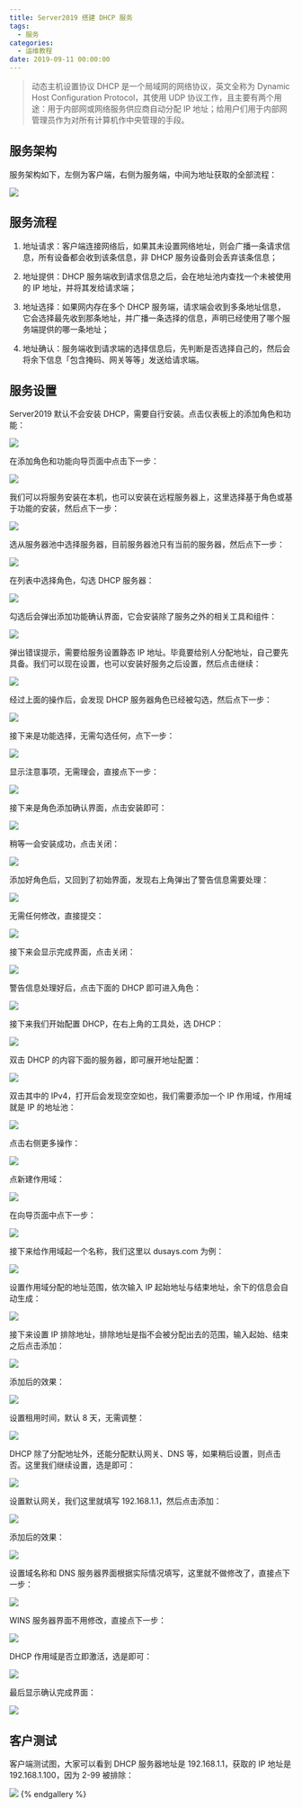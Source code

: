 ```yaml
---
title: Server2019 搭建 DHCP 服务
tags:
  - 服务
categories:
  - 运维教程
date: 2019-09-11 00:00:00
---
```


> 动态主机设置协议 DHCP 是一个局域网的网络协议，英文全称为 Dynamic Host Configuration Protocol，其使用 UDP 协议工作，且主要有两个用途：用于内部网或网络服务供应商自动分配 IP 地址；给用户们用于内部网管理员作为对所有计算机作中央管理的手段。

<!-- more -->

## 服务架构

服务架构如下，左侧为客户端，右侧为服务端，中间为地址获取的全部流程：

![](https://cdn.dusays.com/2019/09/64-1.jpg)

## 服务流程

1. 地址请求：客户端连接网络后，如果其未设置网络地址，则会广播一条请求信息，所有设备都会收到该条信息，非 DHCP 服务设备则会丢弃该条信息；

2. 地址提供：DHCP 服务端收到请求信息之后，会在地址池内查找一个未被使用的 IP 地址，并将其发给请求端；

3. 地址选择：如果网内存在多个 DHCP 服务端，请求端会收到多条地址信息，它会选择最先收到那条地址，并广播一条选择的信息，声明已经使用了哪个服务端提供的哪一条地址；

4. 地址确认：服务端收到请求端的选择信息后，先判断是否选择自己的，然后会将余下信息「包含掩码、网关等等」发送给请求端。

## 服务设置

Server2019 默认不会安装 DHCP，需要自行安装。点击仪表板上的添加角色和功能：

![](https://cdn.dusays.com/2019/09/64-2.jpg)

在添加角色和功能向导页面中点击下一步：

![](https://cdn.dusays.com/2019/09/64-3.jpg)

我们可以将服务安装在本机，也可以安装在远程服务器上，这里选择基于角色或基于功能的安装，然后点下一步：

![](https://cdn.dusays.com/2019/09/64-4.jpg)

选从服务器池中选择服务器，目前服务器池只有当前的服务器，然后点下一步：

![](https://cdn.dusays.com/2019/09/64-5.jpg)

在列表中选择角色，勾选 DHCP 服务器：

![](https://cdn.dusays.com/2019/09/64-6.jpg)

勾选后会弹出添加功能确认界面，它会安装除了服务之外的相关工具和组件：

![](https://cdn.dusays.com/2019/09/64-7.jpg)

弹出错误提示，需要给服务设置静态 IP 地址。毕竟要给别人分配地址，自己要先具备。我们可以现在设置，也可以安装好服务之后设置，然后点击继续：

![](https://cdn.dusays.com/2019/09/64-8.jpg)

经过上面的操作后，会发现 DHCP 服务器角色已经被勾选，然后点下一步：

![](https://cdn.dusays.com/2019/09/64-9.jpg)

接下来是功能选择，无需勾选任何，点下一步：

![](https://cdn.dusays.com/2019/09/64-10.jpg)

显示注意事项，无需理会，直接点下一步：

![](https://cdn.dusays.com/2019/09/64-11.jpg)

接下来是角色添加确认界面，点击安装即可：

![](https://cdn.dusays.com/2019/09/64-12.jpg)

稍等一会安装成功，点击关闭：

![](https://cdn.dusays.com/2019/09/64-13.jpg)

添加好角色后，又回到了初始界面，发现右上角弹出了警告信息需要处理：

![](https://cdn.dusays.com/2019/09/64-14.jpg)

无需任何修改，直接提交：

![](https://cdn.dusays.com/2019/09/64-15.jpg)

接下来会显示完成界面，点击关闭：

![](https://cdn.dusays.com/2019/09/64-16.jpg)

警告信息处理好后，点击下面的 DHCP 即可进入角色：

![](https://cdn.dusays.com/2019/09/64-17.jpg)

接下来我们开始配置 DHCP，在右上角的工具处，选 DHCP：

![](https://cdn.dusays.com/2019/09/64-18.jpg)

双击 DHCP 的内容下面的服务器，即可展开地址配置：

![](https://cdn.dusays.com/2019/09/64-19.jpg)

双击其中的 IPv4，打开后会发现空空如也，我们需要添加一个 IP 作用域，作用域就是 IP 的地址池：

![](https://cdn.dusays.com/2019/09/64-20.jpg)

点击右侧更多操作：

![](https://cdn.dusays.com/2019/09/64-21.jpg)

点新建作用域：

![](https://cdn.dusays.com/2019/09/64-22.jpg)

在向导页面中点下一步：

![](https://cdn.dusays.com/2019/09/64-23.jpg)

接下来给作用域起一个名称，我们这里以 dusays.com 为例：

![](https://cdn.dusays.com/2019/09/64-24.jpg)

设置作用域分配的地址范围，依次输入 IP 起始地址与结束地址，余下的信息会自动生成：

![](https://cdn.dusays.com/2019/09/64-25.jpg)

接下来设置 IP 排除地址，排除地址是指不会被分配出去的范围，输入起始、结束之后点击添加：

![](https://cdn.dusays.com/2019/09/64-26.jpg)

添加后的效果：

![](https://cdn.dusays.com/2019/09/64-27.jpg)

设置租用时间，默认 8 天，无需调整：

![](https://cdn.dusays.com/2019/09/64-28.jpg)

DHCP 除了分配地址外，还能分配默认网关、DNS 等，如果稍后设置，则点击否。这里我们继续设置，选是即可：

![](https://cdn.dusays.com/2019/09/64-29.jpg)

设置默认网关，我们这里就填写 192.168.1.1，然后点击添加：

![](https://cdn.dusays.com/2019/09/64-30.jpg)

添加后的效果：

![](https://cdn.dusays.com/2019/09/64-31.jpg)

设置域名称和 DNS 服务器界面根据实际情况填写，这里就不做修改了，直接点下一步：

![](https://cdn.dusays.com/2019/09/64-32.jpg)

WINS 服务器界面不用修改，直接点下一步：

![](https://cdn.dusays.com/2019/09/64-33.jpg)

DHCP 作用域是否立即激活，选是即可：

![](https://cdn.dusays.com/2019/09/64-34.jpg)

最后显示确认完成界面：

![](https://cdn.dusays.com/2019/09/64-35.jpg)

## 客户测试

客户端测试图，大家可以看到 DHCP 服务器地址是 192.168.1.1，获取的 IP 地址是 192.168.1.100，因为 2-99 被排除：

![](https://cdn.dusays.com/2019/09/64-36.jpg)
{% endgallery %}